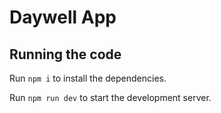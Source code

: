 
  # Daywell App


  ## Running the code

  Run `npm i` to install the dependencies.

  Run `npm run dev` to start the development server.